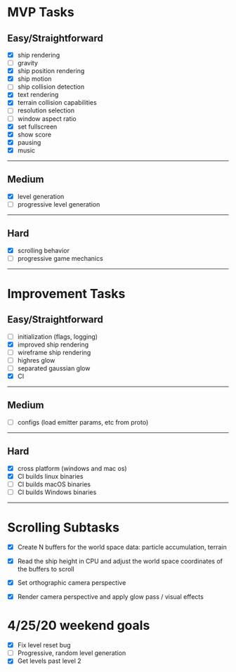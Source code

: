 # MVP Tasks
## Easy/Straightforward
- [x] ship rendering
- [ ] gravity
- [x] ship position rendering 
- [x] ship motion
- [ ] ship collision detection 
- [x] text rendering
- [x] terrain collision capabilities
- [ ] resolution selection
- [ ] window aspect ratio
- [x] set fullscreen 
- [x] show score 
- [x] pausing 
- [x] music
---
## Medium
- [x] level generation
- [ ] progressive level generation
---
## Hard
- [x] scrolling behavior
- [ ] progressive game mechanics
---

# Improvement Tasks
## Easy/Straightforward
- [ ] initialization (flags, logging)
- [x] improved ship rendering
- [ ] wireframe ship rendering
- [ ] highres glow
- [ ] separated gaussian glow
- [x] CI
---
## Medium
- [ ] configs (load emitter params, etc from proto)
---
## Hard
- [x] cross platform (windows and mac os)
- [x] CI builds linux binaries
- [ ] CI builds macOS binaries
- [ ] CI builds Windows binaries
---

# Scrolling Subtasks
- [x] Create N buffers for the world space data: particle accumulation, terrain
- [x] Read the ship height in CPU and adjust the world space coordinates of the buffers to scroll
- [x] Set orthographic camera perspective
- [x] Render camera perspective and apply glow pass / visual effects


# 4/25/20 weekend goals
- [x] Fix level reset bug
- [ ] Progressive, random level generation
- [x] Get levels past level 2